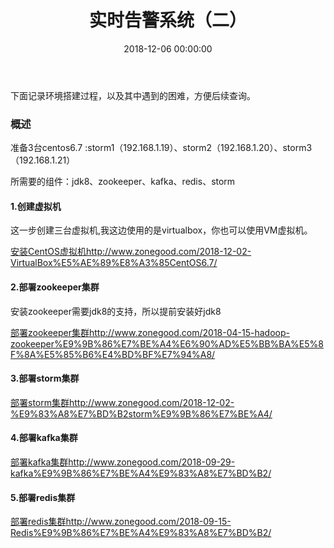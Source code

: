 ﻿---
layout: post
title: 实时告警系统（二）
date: 2018-12-06 00:00:00
categories: 大数据
tags: Storm
pohtos: https://ws1.sinaimg.cn/large/0066vfZIly1g0tj97gjebj319y0beq4a.jpg
---

下面记录环境搭建过程，以及其中遇到的困难，方便后续查询。

### 概述

准备3台centos6.7 :storm1（192.168.1.19）、storm2（192.168.1.20）、storm3（192.168.1.21）

所需要的组件：jdk8、zookeeper、kafka、redis、storm

#### 1.创建虚拟机

这一步创建三台虚拟机,我这边使用的是virtualbox，你也可以使用VM虚拟机。

[安装CentOS虚拟机](http://www.zonegood.com/2018-12-02-VirtualBox安装CentOS6.7/)http://www.zonegood.com/2018-12-02-VirtualBox%E5%AE%89%E8%A3%85CentOS6.7/

#### 2.部署zookeeper集群

安装zookeeper需要jdk8的支持，所以提前安装好jdk8

[部署zookeeper集群](http://www.zonegood.com/2018-04-15-hadoop-zookeeper%E9%9B%86%E7%BE%A4%E6%90%AD%E5%BB%BA%E5%8F%8A%E5%85%B6%E4%BD%BF%E7%94%A8/)http://www.zonegood.com/2018-04-15-hadoop-zookeeper%E9%9B%86%E7%BE%A4%E6%90%AD%E5%BB%BA%E5%8F%8A%E5%85%B6%E4%BD%BF%E7%94%A8/

#### 3.部署storm集群

[部署storm集群](http://www.zonegood.com/2018-12-02-部署storm集群/)http://www.zonegood.com/2018-12-02-%E9%83%A8%E7%BD%B2storm%E9%9B%86%E7%BE%A4/

#### 4.部署kafka集群

[部署kafka集群](http://www.zonegood.com/2018-09-29-kafka集群部署/)http://www.zonegood.com/2018-09-29-kafka%E9%9B%86%E7%BE%A4%E9%83%A8%E7%BD%B2/

#### 5.部署redis集群

[部署redis集群](http://www.zonegood.com/2018-09-15-Redis集群部署/)http://www.zonegood.com/2018-09-15-Redis%E9%9B%86%E7%BE%A4%E9%83%A8%E7%BD%B2/
